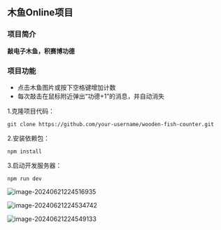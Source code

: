 ## 木鱼Online项目

### 项目简介

**敲电子木鱼，积赛博功德**

### 项目功能

- 点击木鱼图片或按下空格键增加计数
- 每次敲击在鼠标附近弹出“功德+1”的消息，并自动消失





1.克隆项目代码：

```
git clone https://github.com/your-username/wooden-fish-counter.git
```

2.安装依赖包：

```
npm install
```

3.启动开发服务器：

```
npm run dev
```

![image-20240621224516935](C:\Users\qq316\AppData\Roaming\Typora\typora-user-images\image-20240621224516935.png)



![image-20240621224534742](C:\Users\qq316\AppData\Roaming\Typora\typora-user-images\image-20240621224534742.png)

![image-20240621224549133](C:\Users\qq316\AppData\Roaming\Typora\typora-user-images\image-20240621224549133.png)
